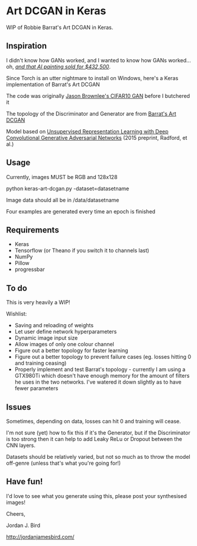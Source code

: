 # Art DCGAN in Keras
WIP of Robbie Barrat's Art DCGAN in Keras.

## Inspiration
I didn't know how GANs worked, and I wanted to know how GANs worked... oh, [*and that AI painting sold for $432,500*](https://www.christies.com/features/A-collaboration-between-two-artists-one-human-one-a-machine-9332-1.aspx).

Since Torch is an utter nightmare to install on Windows, here's a Keras implementation of Barrat's Art DCGAN

The code was originally [Jason Brownlee's CIFAR10 GAN](https://machinelearningmastery.com/how-to-develop-a-generative-adversarial-network-for-a-cifar-10-small-object-photographs-from-scratch/) before I butchered it

The topology of the Discriminator and Generator are from [Barrat's Art DCGAN](https://github.com/robbiebarrat/art-DCGAN)

Model based on [Unsupervised Representation Learning with Deep Convolutional Generative Adversarial Networks](https://arxiv.org/abs/1511.06434) (2015 preprint, Radford, et al.)

## Usage
Currently, images MUST be RGB and 128x128

python keras-art-dcgan.py -dataset=datasetname

Image data should all be in /data/datasetname

Four examples are generated every time an epoch is finished

## Requirements
- Keras
- Tensorflow (or Theano if you switch it to channels last)
- NumPy
- Pillow
- progressbar


## To do
This is very heavily a WIP!

Wishlist:
- Saving and reloading of weights
- Let user define network hyperparameters
- Dynamic image input size
- Allow images of only one colour channel
- Figure out a better topology for faster learning
- Figure out a better topology to prevent failure cases (eg. losses hitting 0 and training ceasing)
- Properly implement and test Barrat's topology - currently I am using a GTX980Ti which doesn't have enough memory for the amount of filters he uses in the two networks. I've watered it down slightly as to have fewer parameters

## Issues
Sometimes, depending on data, losses can hit 0 and training will cease. 

I'm not sure (yet) how to fix this if it's the Generator, but if the Discriminator is too strong then it can help to add Leaky ReLu or Dropout between the CNN layers.

Datasets should be relatively varied, but not so much as to throw the model off-genre (unless that's what you're going for!)

## Have fun!
I'd love to see what you generate using this, please post your synthesised images!

Cheers,

Jordan J. Bird

http://jordanjamesbird.com/
